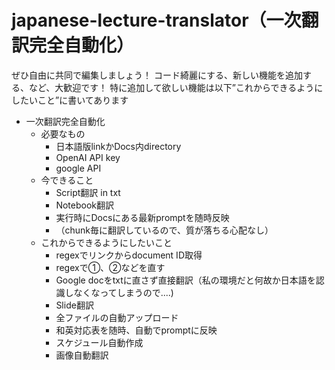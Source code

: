 # japanese-lecture-translator（一次翻訳完全自動化）

ぜひ自由に共同で編集しましょう！
コード綺麗にする、新しい機能を追加する、など、大歓迎です！
特に追加して欲しい機能は以下”これからできるようにしたいこと”に書いてあります

- 一次翻訳完全自動化
  - 必要なもの
    - 日本語版linkかDocs内directory
    - OpenAI API key
    - google API
  - 今できること
    - Script翻訳 in txt
    - Notebook翻訳
    - 実行時にDocsにある最新promptを随時反映
    - （chunk毎に翻訳しているので、質が落ちる心配なし）
  - これからできるようにしたいこと
    - regexでリンクからdocument ID取得
    - regexで①、②などを直す
    - Google docをtxtに直さず直接翻訳（私の環境だと何故か日本語を認識しなくなってしまうので....)
    - Slide翻訳
    - 全ファイルの自動アップロード
    - 和英対応表を随時、自動でpromptに反映
    - スケジュール自動作成
    - 画像自動翻訳